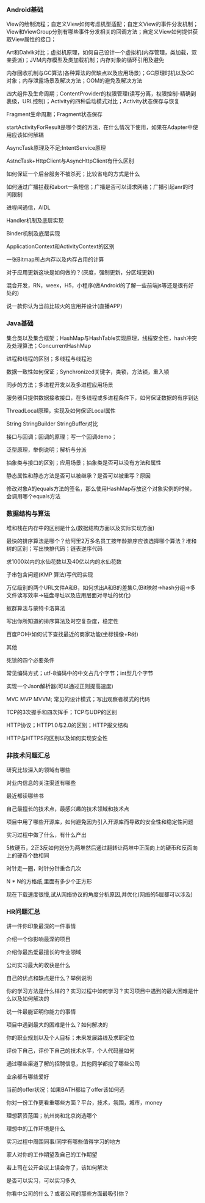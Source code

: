 ### Android基础

View的绘制流程；自定义View如何考虑机型适配；自定义View的事件分发机制；View和ViewGroup分别有哪些事件分发相关的回调方法；自定义View如何提供获取View属性的接口；

Art和Dalvik对比；虚拟机原理，如何自己设计一个虚拟机(内存管理，类加载，双亲委派)；JVM内存模型及类加载机制；内存对象的循环引用及避免

内存回收机制与GC算法(各种算法的优缺点以及应用场景)；GC原理时机以及GC对象；内存泄露场景及解决方法；OOM的避免及解决方法

四大组件及生命周期；ContentProvider的权限管理(读写分离，权限控制-精确到表级，URL控制)；Activity的四种启动模式对比；Activity状态保存与恢复

Fragment生命周期；Fragment状态保存

startActivityForResult是哪个类的方法，在什么情况下使用，如果在Adapter中使用应该如何解耦

AsyncTask原理及不足;IntentService原理

AstncTask+HttpClient与AsyncHttpClient有什么区别

如何保证一个后台服务不被杀死；比较省电的方式是什么

如何通过广播拦截和abort一条短信；广播是否可以请求网络；广播引起anr的时间限制

进程间通信，AIDL

Handler机制及底层实现

Binder机制及底层实现

ApplicationContext和ActivityContext的区别

一张Bitmap所占内存以及内存占用的计算

对于应用更新这块是如何做的？(灰度，强制更新，分区域更新)

混合开发，RN，weex，H5，小程序(做Android的了解一些前端js等还是很有好处的)

说一款你认为当前比较火的应用并设计(直播APP)

### Java基础

集合类以及集合框架；HashMap与HashTable实现原理，线程安全性，hash冲突及处理算法；ConcurrentHashMap

进程和线程的区别；多线程与线程池

数据一致性如何保证；Synchronized关键字，类锁，方法锁，重入锁

同步的方法；多进程开发以及多进程应用场景

服务器只提供数据接收接口，在多线程或多进程条件下，如何保证数据的有序到达

ThreadLocal原理，实现及如何保证Local属性

String StringBuilder StringBuffer对比

接口与回调；回调的原理；写一个回调demo；

泛型原理，举例说明；解析与分派

抽象类与接口的区别；应用场景；抽象类是否可以没有方法和属性

静态属性和静态方法是否可以被继承？是否可以被重写？原因

修改对象A的equals方法的签名，那么使用HashMap存放这个对象实例的时候，会调用哪个equals方法

### 数据结构与算法

堆和栈在内存中的区别是什么(数据结构方面以及实际实现方面)

最快的排序算法是哪个？给阿里2万多名员工按年龄排序应该选择哪个算法？堆和树的区别；写出快排代码；链表逆序代码

求1000以内的水仙花数以及40亿以内的水仙花数

子串包含问题(KMP 算法)写代码实现

万亿级别的两个URL文件A和B，如何求出A和B的差集C,(Bit映射->hash分组->多文件读写效率->磁盘寻址以及应用层面对寻址的优化)

蚁群算法与蒙特卡洛算法

写出你所知道的排序算法及时空复杂度，稳定性

百度POI中如何试下查找最近的商家功能(坐标镜像+R树)

其他

死锁的四个必要条件

常见编码方式；utf-8编码中的中文占几个字节；int型几个字节

实现一个Json解析器(可以通过正则提高速度)

MVC MVP MVVM; 常见的设计模式；写出观察者模式的代码

TCP的3次握手和四次挥手；TCP与UDP的区别

HTTP协议；HTTP1.0与2.0的区别；HTTP报文结构

HTTP与HTTPS的区别以及如何实现安全性

### 非技术问题汇总


研究比较深入的领域有哪些

对业内信息的关注渠道有哪些

最近都读哪些书

自己最擅长的技术点，最感兴趣的技术领域和技术点

项目中用了哪些开源库，如何避免因为引入开源库而导致的安全性和稳定性问题

实习过程中做了什么，有什么产出

5枚硬币，2正3反如何划分为两堆然后通过翻转让两堆中正面向上的硬币和反面向上的硬币个数相同

时针走一圈，时针分针重合几次

N * N的方格纸,里面有多少个正方形

现在下载速度很慢,试从网络协议的角度分析原因,并优化(网络的5层都可以涉及)

### HR问题汇总


讲一件你印象最深的一件事情

介绍一个你影响最深的项目

介绍你最热爱最擅长的专业领域

公司实习最大的收获是什么

自己的优点和缺点是什么？举例说明

你的学习方法是什么样的？实习过程中如何学习？实习项目中遇到的最大困难是什么以及如何解决的

说一件最能证明你能力的事情

项目中遇到最大的困难是什么？如何解决的

你的职业规划以及个人目标；未来发展路线及求职定位

评价下自己，评价下自己的技术水平，个人代码量如何

通过哪些渠道了解的招聘信息，其他同学都投了哪些公司

业余都有哪些爱好

当前的offer状况；如果BATH都给了offer该如何选

你对一份工作更看重哪些方面？平台，技术，氛围，城市，money

理想薪资范围；杭州岗和北京岗选哪个

理想中的工作环境是什么

实习过程中周围同事/同学有哪些值得学习的地方

家人对你的工作期望及自己的工作期望

若上司在公开会议上误会你了，该如何解决

是否可以实习，可以实习多久

你看中公司的什么？或者公司的那些方面最吸引你？
